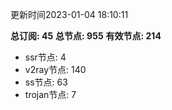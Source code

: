 更新时间2023-01-04 18:10:11

**总订阅: 45**
**总节点: 955**
**有效节点: 214**
- ssr节点: 4
- v2ray节点: 140
- ss节点: 63
- trojan节点: 7
